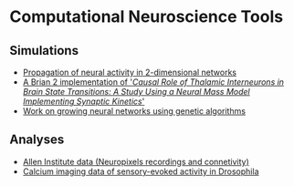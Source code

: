 # Computational Neuroscience Tools

## Simulations
- <a href="https://michaelsmclayton.github.io/travellingWaves.html">Propagation of neural activity in 2-dimensional networks</a>
- <a href="https://github.com/michaelsmclayton/ComputationalNeuroscienceTools/tree/master/Brian/code/examples/thalamusEquations">A Brian 2 implementation of '<i>Causal Role of Thalamic Interneurons in Brain State Transitions: A Study Using a Neural Mass Model Implementing Synaptic Kinetics</i>'</a>
- <a href="https://github.com/michaelsmclayton/ComputationalNeuroscienceTools/tree/master/GeneticEvolutionary">Work on growing neural networks using genetic algorithms</a>

## Analyses
- <a href="https://github.com/michaelsmclayton/ComputationalNeuroscienceTools/tree/master/AllenInstitute/NeuroPixels">Allen Institute data (Neuropixels recordings and connetivity)</a>
- <a href="https://github.com/michaelsmclayton/ComputationalNeuroscienceTools/tree/master/FruitFly/fruitFlyCalciumImaging">Calcium imaging data of sensory-evoked activity in Drosophila</a>
